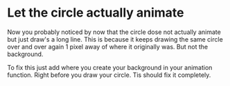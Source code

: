 # Let the circle actually animate

Now you probably noticed by now that the circle dose not actually animate but just draw's a long line. This is because it keeps drawing the same circle over and over again 1 pixel away of where it originally was. But not the background.

To fix this just add where you create your background in your animation function. Right before you draw your circle. Tis should fix it completely. 
